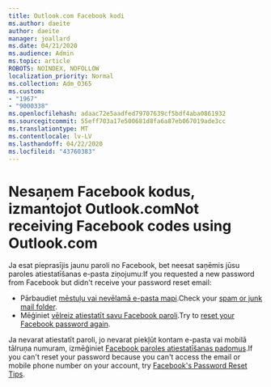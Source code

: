 ```yaml
---
title: Outlook.com Facebook kodi
ms.author: daeite
author: daeite
manager: joallard
ms.date: 04/21/2020
ms.audience: Admin
ms.topic: article
ROBOTS: NOINDEX, NOFOLLOW
localization_priority: Normal
ms.collection: Adm_O365
ms.custom:
- "1967"
- "9000338"
ms.openlocfilehash: adaac72e5aadfed79707639cf5bdf4aba0861932
ms.sourcegitcommit: 55eff703a17e500681d8fa6a87eb067019ade3cc
ms.translationtype: MT
ms.contentlocale: lv-LV
ms.lasthandoff: 04/22/2020
ms.locfileid: "43760383"
---
```

# <a name="not-receiving-facebook-codes-using-outlookcom"></a><span data-ttu-id="226e3-102">Nesaņem Facebook kodus, izmantojot Outlook.com</span><span class="sxs-lookup"><span data-stu-id="226e3-102">Not receiving Facebook codes using Outlook.com</span></span>

<span data-ttu-id="226e3-103">Ja esat pieprasījis jaunu paroli no Facebook, bet neesat saņēmis jūsu paroles atiestatīšanas e-pasta ziņojumu:</span><span class="sxs-lookup"><span data-stu-id="226e3-103">If you requested a new password from Facebook but didn't receive your password reset email:</span></span>

- <span data-ttu-id="226e3-104">Pārbaudiet [mēstuļu vai nevēlamā e-pasta mapi](https://outlook.live.com/mail/junkemail).</span><span class="sxs-lookup"><span data-stu-id="226e3-104">Check your [spam or junk mail folder](https://outlook.live.com/mail/junkemail).</span></span>
- <span data-ttu-id="226e3-105">Mēģiniet [vēlreiz atiestatīt savu Facebook paroli](https://aka.ms/facebook-password-reset).</span><span class="sxs-lookup"><span data-stu-id="226e3-105">Try to [reset your Facebook password again](https://aka.ms/facebook-password-reset).</span></span>

<span data-ttu-id="226e3-106">Ja nevarat atiestatīt paroli, jo nevarat piekļūt kontam e-pasta vai mobilā tālruņa numuram, izmēģiniet [Facebook paroles atiestatīšanas padomus](https://aka.ms/facebook-password-help).</span><span class="sxs-lookup"><span data-stu-id="226e3-106">If you can't reset your password because you can't access the email or mobile phone number on your account, try [Facebook's Password Reset Tips](https://aka.ms/facebook-password-help).</span></span>